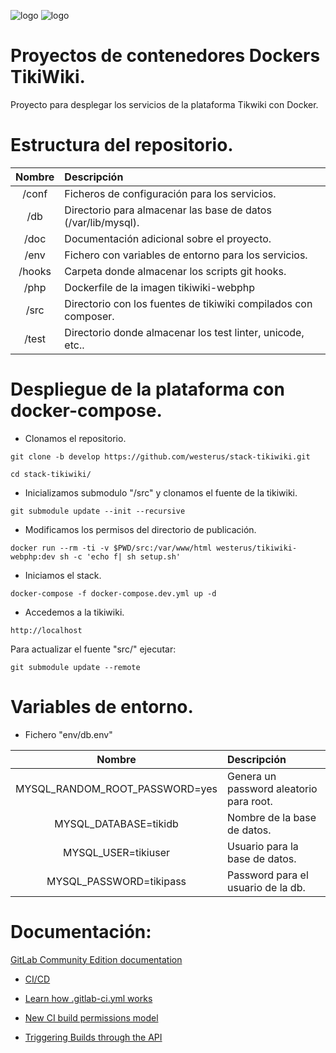 ![logo](https://global.download.synology.com/download/Package/img/Docker/1.11.2-0270/thumb_256.png?style=centerme)
![logo](https://manishnamdeo.files.wordpress.com/2014/04/tikiwiki.gif)

# Proyectos de contenedores Dockers TikiWiki.
Proyecto para desplegar los servicios de la plataforma Tikwiki con Docker.

# Estructura del repositorio.

| Nombre   | Descripción                                                     |
|:--------:|:----------------------------------------------------------------|
| /conf    | Ficheros de configuración para los servicios.                   |
| /db      | Directorio para almacenar las base de datos (/var/lib/mysql).   |
| /doc     | Documentación adicional sobre el proyecto.                      |
| /env     | Fichero con variables de entorno para los servicios.            |
| /hooks   | Carpeta donde almacenar los scripts git hooks.                  |
| /php     | Dockerfile de la imagen tikiwiki-webphp                         |
| /src     | Directorio con los fuentes de tikiwiki compilados con composer. |
| /test    | Directorio donde almacenar los test linter, unicode, etc..

# Despliegue de la plataforma con docker-compose.
-   Clonamos el repositorio.
```
git clone -b develop https://github.com/westerus/stack-tikiwiki.git
```
```
cd stack-tikiwiki/
```
-   Inicializamos submodulo "/src" y clonamos el fuente de la tikiwiki.
```
git submodule update --init --recursive
```
-   Modificamos los permisos del directorio de publicación.
```
docker run --rm -ti -v $PWD/src:/var/www/html westerus/tikiwiki-webphp:dev sh -c 'echo f| sh setup.sh'
```
-   Iniciamos el stack.
```
docker-compose -f docker-compose.dev.yml up -d
```
-   Accedemos a la tikiwiki.
```
http://localhost
```

Para actualizar el fuente "src/" ejecutar:
```
git submodule update --remote
```
# Variables de entorno.
-   Fichero "env/db.env"

| Nombre                          | Descripción                              |
|:-------------------------------:|:-----------------------------------------|
| MYSQL_RANDOM_ROOT_PASSWORD=yes  | Genera un password aleatorio para root.  |
| MYSQL_DATABASE=tikidb           | Nombre de la base de datos.              |
| MYSQL_USER=tikiuser             | Usuario para la base de datos.           |
| MYSQL_PASSWORD=tikipass         | Password para el usuario de la db.       |

# Documentación:
[GitLab Community Edition documentation](https://gitlab.com/gitlab-org/gitlab-ce/blob/master/doc/README.md)

-   [CI/CD](https://gitlab.com/gitlab-org/gitlab-ce/blob/master/doc/ci/README.md)
-   [Learn how .gitlab-ci.yml works](https://gitlab.com/gitlab-org/gitlab-ce/blob/master/doc/ci/yaml/README.md)

-   [New CI build permissions model](https://git.virt.cga/help/user/project/new_ci_build_permissions_model.md)

-   [Triggering Builds through the API](https://git.virt.cga/help/ci/triggers/README)
